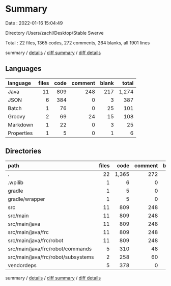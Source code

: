 # Summary

Date : 2022-01-16 15:04:49

Directory /Users/zachl/Desktop/Stable Swerve

Total : 22 files,  1365 codes, 272 comments, 264 blanks, all 1901 lines

summary / [details](details.md) / [diff summary](diff.md) / [diff details](diff-details.md)

## Languages
| language | files | code | comment | blank | total |
| :--- | ---: | ---: | ---: | ---: | ---: |
| Java | 11 | 809 | 248 | 217 | 1,274 |
| JSON | 6 | 384 | 0 | 3 | 387 |
| Batch | 1 | 76 | 0 | 25 | 101 |
| Groovy | 2 | 69 | 24 | 15 | 108 |
| Markdown | 1 | 22 | 0 | 3 | 25 |
| Properties | 1 | 5 | 0 | 1 | 6 |

## Directories
| path | files | code | comment | blank | total |
| :--- | ---: | ---: | ---: | ---: | ---: |
| . | 22 | 1,365 | 272 | 264 | 1,901 |
| .wpilib | 1 | 6 | 0 | 0 | 6 |
| gradle | 1 | 5 | 0 | 1 | 6 |
| gradle/wrapper | 1 | 5 | 0 | 1 | 6 |
| src | 11 | 809 | 248 | 217 | 1,274 |
| src/main | 11 | 809 | 248 | 217 | 1,274 |
| src/main/java | 11 | 809 | 248 | 217 | 1,274 |
| src/main/java/frc | 11 | 809 | 248 | 217 | 1,274 |
| src/main/java/frc/robot | 11 | 809 | 248 | 217 | 1,274 |
| src/main/java/frc/robot/commands | 5 | 310 | 48 | 93 | 451 |
| src/main/java/frc/robot/subsystems | 2 | 258 | 60 | 51 | 369 |
| vendordeps | 5 | 378 | 0 | 3 | 381 |

summary / [details](details.md) / [diff summary](diff.md) / [diff details](diff-details.md)